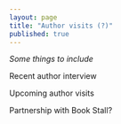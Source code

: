 ```yaml
---
layout: page
title: "Author visits (?)"
published: true
---
```


_Some things to include_

Recent author interview

Upcoming author visits

Partnership with Book Stall?